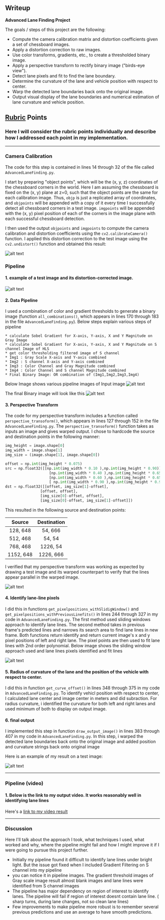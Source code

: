 ## Writeup

**Advanced Lane Finding Project**

The goals / steps of this project are the following:

* Compute the camera calibration matrix and distortion coefficients given a set of chessboard images.
* Apply a distortion correction to raw images.
* Use color transforms, gradients, etc., to create a thresholded binary image.
* Apply a perspective transform to rectify binary image ("birds-eye view").
* Detect lane pixels and fit to find the lane boundary.
* Determine the curvature of the lane and vehicle position with respect to center.
* Warp the detected lane boundaries back onto the original image.
* Output visual display of the lane boundaries and numerical estimation of lane curvature and vehicle position.

[//]: # (Image References)

[image1]: ./data/pipeline_images/cameraCalibration.jpg "Camera Calibration"
[image2]: ./data/pipeline_images/undist_Input.jpg "Input Image"
[image3]: ./data/pipeline_images/pipeline.jpg "Pipeline Images"
[image4]: ./data/pipeline_images/binaryOutput.jpg "Binary Output"
[image5]: ./data/pipeline_images/perspective_transform.jpg "Perspective Transform"
[image6]: ./data/pipeline_images/polynomialFits.jpg "Polynomial Fits"
[image7]: ./data/pipeline_images/finalOutput.jpg "Output Image"
[video1]: ./data/output_videos/project_video.mp4 "Video"

## [Rubric](https://review.udacity.com/#!/rubrics/571/view) Points

### Here I will consider the rubric points individually and describe how I addressed each point in my implementation.  

---

### Camera Calibration

The code for this step is contained in lines 14 through 32 of the file called `AdvancedLaneFinding.py`.  

I start by preparing "object points", which will be the (x, y, z) coordinates of the chessboard corners in the world. Here I am assuming the chessboard is fixed on the (x, y) plane at z=0, such that the object points are the same for each calibration image.  Thus, `objp` is just a replicated array of coordinates, and `objpoints` will be appended with a copy of it every time I successfully detect all chessboard corners in a test image.  `imgpoints` will be appended with the (x, y) pixel position of each of the corners in the image plane with each successful chessboard detection.  

I then used the output `objpoints` and `imgpoints` to compute the camera calibration and distortion coefficients using the `cv2.calibrateCamera()` function.  I applied this distortion correction to the test image using the `cv2.undistort()` function and obtained this result: 

![alt text][image1]

### Pipeline 

#### 1. example of a test image and its distortion-corrected image.

![alt text][image2]

#### 2. Data Pipeline

I used a combination of color and gradient thresholds to generate a binary image (function `all_combinations()`, which appears in lines 170 through 183 in the file `AdvancedLaneFinding.py`).  Below steps explain various steps of pipeline

    * calculate Sobel Gradient for X-axis, Y-axis, X and Y Magnitude on Gray Image
    * calculate Sobel Gradient for X-axis, Y-axis, X and Y Magnitude on S channel Image of HLS
    * get color thresholding filtered image of S channel
    * Img1 : Gray Scale X-axis and Y-axis combined
    * Img2 : S channel X-axis and Y-axis combined
    * Img3 : Color Channel and Gray Magnitude combined
    * Img4 : Color Channel and S channel Magnitude combined  
    * Final Binary Image: OR combination of (Img1,Img2,Img3,Img4) 

Below Image shows various pipeline images of Input image
![alt text][image3]

The final Binary image will look like this
![alt text][image4]

#### 3. Perspective Transform

The code for my perspective transform includes a function called `perspective_transoform()`, which appears in lines 127 through 152 in the file `AdvancedLaneFinding.py`.  The `perspective_transoform()` function takes as inputs an image and gives warped output.   I chose to hardcode the source and destination points in the following manner:

```python
img_height = image.shape[0]
img_width = image.shape[1]
img_size = (image.shape[1], image.shape[0])

offset = np.int(img_height * 0.075)
src = np.float32([[np.int(img_width * 0.10 ),np.int(img_height * 0.90)],
                    [np.int(img_width * 0.40 ),np.int(img_height * 0.65 )],
                    [np.int(img_width * 0.60 ),np.int(img_height * 0.65 )],
                    [ np.int(img_width * 0.90 ),np.int(img_height * 0.90)]])
dst = np.float32([[offset, img_size[1]-offset],
    			[offset, offset], 
    			[img_size[0]-offset, offset],
                [img_size[0]-offset, img_size[1]-offset]])
```

This resulted in the following source and destination points:

| Source        | Destination   | 
|:-------------:|:-------------:| 
| 128, 648      | 54, 666       | 
| 512, 468      | 54, 54      	|
| 768, 468     	| 1226, 54      |
| 1152, 648     | 1226, 666     |

I verified that my perspective transform was working as expected by drawing a test image and its warped counterpart to verify that the lines appear parallel in the warped image.

![alt text][image5]

#### 4. Identify lane-line pixels

I did this in functions `get_pixelpositions_withSlidigWindow()` and `get_pixelpositions_withPreviousLinefits()` in lines 244 through 327 in my code in `AdvancedLaneFinding.py`. The first method used sliding windows approach to identify lane lines. The second method takes in previous frame's predicted lines and narrows its search area to find lane lines in new frame. Both functions return identify and return current image's x and y pixel positions of left and right lane.
The pixel points are then used to fit lane lines with 2nd order polynomial. Below image shows the sliding window approach used and lane lines pixels identified and fit lines

![alt text][image6]

#### 5. Radius of curvature of the lane and the position of the vehicle with respect to center.

I did this in function `get_curve_offset()` in lines 348 through 375 in my code in `AdvancedLaneFinding.py`. To identify vehicl position with respect to center, I calculated lane center and image center in meters and did subraction. For radius curvature, i identified the curvature for both left and right lanes and used minimum of both to display on output image.

#### 6. final output

I implemented this step in function `draw_output_image()` in lines 383 through 407 in my code in `AdvancedLaneFinding.py`.  In this step, i warped the detected lane boundaries back onto the original image and added position and curvature strings back onto original image

Here is an example of my result on a test image:

![alt text][image7]

---

### Pipeline (video)

#### 1. Below is the link to my output video. It works reasonably well in identifying lane lines

Here's a [link to my video result](./data/output_videos/project_video.mp4)

---

### Discussion

Here I'll talk about the approach I took, what techniques I used, what worked and why, where the pipeline might fail and how I might improve it if I were going to pursue this project further.  

* Initially my pipeline found it difficult to identify lane lines under bright light. But the issue got fixed when I included Gradient Filtering on S channel into my pipeline
* you can notice it in pipeline images. The gradient threshold images of Gray scale image result almost blank images and lane lines were identified from S channel images
* The pipeline has major dependency on region of interest to identify lanes. The pipeline will fail if region of interest doesnt contain lane line. ( sharp turns, during lane changes, not so clean lane lines)
* Few improvements to make pipeline more robust is to remember several previous predictions and use an average to have smooth predictions.
